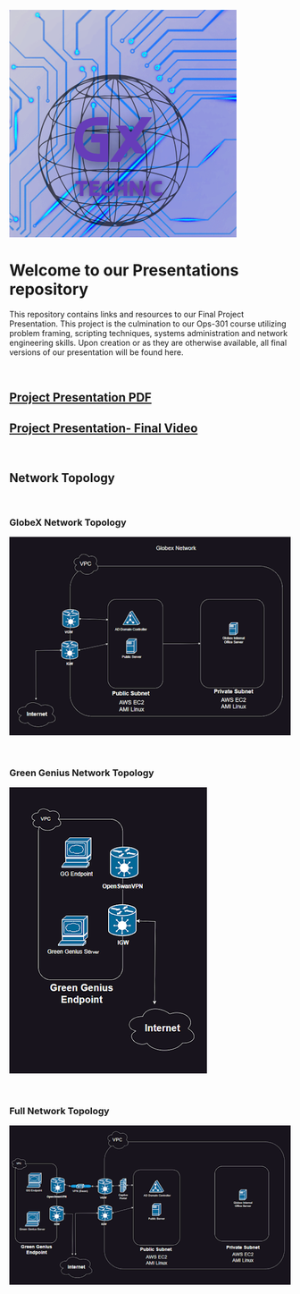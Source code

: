 ![Logo](./Top/Logo.png)

# Welcome to our Presentations repository

 This repository contains links and resources to our Final Project Presentation. This project is the culmination to our Ops-301 course utilizing problem framing, scripting techniques, systems administration and network engineering skills. Upon creation or as they are otherwise available, all final versions of our presentation will be found here.

<br>

## [Project Presentation PDF](./assets/pdf/)

## [Project Presentation- Final Video]()

<br>

## Network Topology

<!-- ![Network Topology](./Topology/Topology_v1.pngG) -->

<br>

### GlobeX Network Topology

![GlobeX Network Topology](./Top/GlobeXTop.png)

<br>

### Green Genius Network Topology

![Green Genius Network Topology](./Top/GreenGenius.png)

<br>

### Full Network Topology

![Full Network Topology](./Top/FullNetwork.png)
